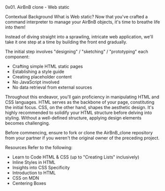 0x01. AirBnB clone - Web static

Contextual Background
What is Web static?
Now that you've crafted a command interpreter to manage your AirBnB objects, it's time to breathe life into them!

Instead of diving straight into a sprawling, intricate web application, we'll take it one step at a time by building the front end gradually.

The initial step involves "designing" / "sketching" / "prototyping" each component:

- Crafting simple HTML static pages
- Establishing a style guide
- Creating placeholder content
- No JavaScript involved
- No data retrieval from external sources

Throughout this endeavor, you'll gain proficiency in manipulating HTML and CSS languages. HTML serves as the backbone of your page, constituting the initial focus. CSS, on the other hand, shapes the aesthetic design. It's highly recommended to solidify your HTML structure before delving into styling. Without a well-defined structure, applying design elements becomes challenging.

Before commencing, ensure to fork or clone the AirBnB_clone repository from your partner if you weren't the original owner of the preceding project.

Resources
Refer to the following:

- Learn to Code HTML & CSS (up to "Creating Lists" inclusively)
- Inline Styles in HTML
- Insights into CSS Specificity
- Introduction to HTML
- CSS on MDN
- Centering Boxes
